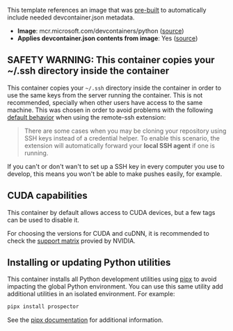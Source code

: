 This template references an image that was [pre-built](https://containers.dev/implementors/reference/#prebuilding) to automatically include needed devcontainer.json metadata.

* **Image**: mcr.microsoft.com/devcontainers/python ([source](https://github.com/devcontainers/images/tree/main/src/python))
* **Applies devcontainer.json contents from image**: Yes ([source](https://github.com/devcontainers/images/blob/main/src/python/.devcontainer/devcontainer.json))

## SAFETY WARNING: This container copies your ~/.ssh directory inside the container

This container copies your `~/.ssh` directory inside the container in order to use the same keys from the server running the container. This is not recommended, specially when other users have access to the same machine. This was chosen in order to avoid problems with the following [default behavior](https://code.visualstudio.com/remote/advancedcontainers/sharing-git-credentials#_using-ssh-keys) when using the remote-ssh extension:

> There are some cases when you may be cloning your repository using SSH keys instead of a credential helper. To enable this scenario, the extension will automatically forward your **local SSH agent** if one is running.

If you can't or don't wan't to set up a SSH key in every computer you use to develop, this means you won't be able to make pushes easily, for example.

## CUDA capabilities

This container by default allows access to CUDA devices, but a few tags can be used to disable it.

For choosing the versions for CUDA and cuDNN, it is recommended to check the [support matrix](https://docs.nvidia.com/deeplearning/cudnn/latest/reference/support-matrix.html) provied by NVIDIA.

## Installing or updating Python utilities

This container installs all Python development utilities using [pipx](https://pipxproject.github.io/pipx/) to avoid impacting the global Python environment. You can use this same utility add additional utilities in an isolated environment. For example:

```bash
pipx install prospector
```

See the [pipx documentation](https://pipxproject.github.io/pipx/docs/) for additional information.
